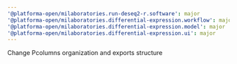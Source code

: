 ```yaml
---
'@platforma-open/milaboratories.run-deseq2-r.software': major
'@platforma-open/milaboratories.differential-expression.workflow': major
'@platforma-open/milaboratories.differential-expression.model': major
'@platforma-open/milaboratories.differential-expression.ui': major
---
```


Change Pcolumns organization and exports structure
